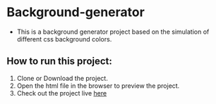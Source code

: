 # Background-generator
* This is a background generator project based on the simulation of different css background colors.
## How to run this project:
1. Clone or Download the project.
2. Open the html file in the browser to preview the project.
3. Check out the project live [here](https://gerardinhoo.github.io/background-generator/)
